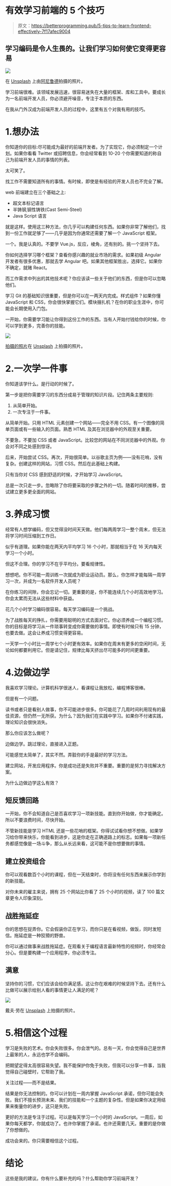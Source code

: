 # 有效学习前端的 5 个技巧

> 原文：<https://betterprogramming.pub/5-tips-to-learn-frontend-effectively-7f17afec9004>

## 学习编码是令人生畏的。让我们学习如何使它变得更容易

![](img/0644eaf3cd7fd135517d86f230feb0be.png)

在 [Unsplash](/s/photos/five?utm_source=unsplash&utm_medium=referral&utm_content=creditCopyText) 上由[阿尼鲁德](https://unsplash.com/@lanirudhreddy?utm_source=unsplash&utm_medium=referral&utm_content=creditCopyText)拍摄的照片。

学习前端很难。该领域发展迅速，很容易迷失在大量的框架、库和工具中。要成长为一名前端开发人员，你必须避开噪音，专注于本质的东西。

在我从门外汉成为前端开发人员的过程中，这里有五个对我有用的技巧。

# 1.想办法

你知道你的目标:尽可能成为最好的前端开发者。为了实现它，你必须制定一个计划。如果你看看 Twitter 或招聘信息，你会经常看到 10-20 个你需要知道的称自己为前端开发人员的事情的列表。

太可笑了。

找工作不需要知道所有的事情。有时候，即使是有经验的开发人员也不完全了解。

web 前端建立在三个基础之上:

*   超文本标记语言
*   半铸钢ˌ钢性铸铁(Cast Semi-Steel)
*   Java Script 语言

就是这样。使用这三种方法，你几乎可以构建任何东西。如果你非常了解他们，找到一份工作就足够了——几乎是因为你通常还需要了解一个 JavaScript 框架。

一个。我是认真的。不要学 Vue.js，反应，棱角，还有别的。挑一个坚持下去。

你如何选择学习哪个框架？查看你感兴趣的就业市场的需求。如果初级 Angular 开发者有很多优惠，那就去学 Angular 吧。如果其他框架胜出，选择它。如果你不确定，就赌 React。

而工作需求中列出的其他技术呢？你应该读一些关于他们的东西，但是你可以忽略他们。

学习 Git 的基础知识很重要，但是你可以在一两天内完成。样式组件？如果你懂 JavaScript 和 CSS，你会很快掌握它们。模块捆扎机？在你的职业生涯中，你可能会长期使用入门包。

一开始，你需要学习能让你得到这份工作的东西。当有人开始付钱给你的时候，你可以学到更多，完善你的技能。

![](img/ffff0d7bfb34595b668259e8e869530e.png)

[拍摄的照片](https://unsplash.com/@photos_by_lanty?utm_source=unsplash&utm_medium=referral&utm_content=creditCopyText)在 [Unsplash](/s/photos/one?utm_source=unsplash&utm_medium=referral&utm_content=creditCopyText) 上拍摄的照片。

# 2.一次学一件事

你知道该学什么。是行动的时候了。

第一步是把你需要学习的东西分成易于管理的知识片段。记住两条主要规则:

1.  从简单开始。
2.  一次专注于一件事。

从简单开始。只用 HTML 元素创建一个网站——完全不用 CSS。有一个图像的简单页面或有一些输入的页面。熟悉 HTML 及其在浏览器中的外观至关重要。

不要急，不要加 CSS 或者 JavaScript。比较您的网站在不同浏览器中的外观。你会对不同之处感到惊讶。

后来，开始尝试 CSS。再次，开始很简单。以谷歌主页为例——没有花哨，没有复杂。创建这样的网站，习惯 CSS。然后在此基础上构建。

只有当你对 CSS 感到舒适的时候，才开始学习 JavaScript。

总是一次只走一步。忽略除了你将要采取的步骤之外的一切。随着时间的推移，尝试建立更多更全面的网站。

# 3.养成习惯

经常有人想学编码，但又觉得没时间天天做。他们每两周学习一整个周末，但无法将学习时间压缩到工作日。

似乎有道理。如果你能在两天内平均学习 16 个小时，那就相当于在 16 天内每天学习一个小时。

但这不合理。你的学习不在乎平均分。要看规律性。

想想吧。你不可能一周训练一次就成为职业运动员。那么，你怎样才能每隔一周学习一次，并成为一名软件开发人员呢？

在你练习的间隙，你会忘记一切。更重要的是，你不能连续几个小时高效地学习。你会太累而无法从这些材料中获益。

花几个小时学习编码很容易。每天学习编码是一个挑战。

为了战胜每天的挣扎，你需要用聪明的方式去面对它。你必须养成一个编程习惯。你的目标是将学习从一件琐事转变成你需要做的事情。即使有时候只有 15 分钟，也要去做。这会让养成习惯变得更容易。

一天学一个小时比一周学七个小时更有效率。如果你在周末有更多的空闲时间，无论如何都要利用它。但是请记住，规律比每天挤出尽可能多的时间更重要。

# 4.边做边学

我喜欢学习理论。计算机科学很迷人，看课程让我放松，编程博客很棒。

但是有一个问题。

读书或者只是看别人做事，你不可能进步很多。你可能花了几周时间利用现有的最佳资源，但仍然一无所获。为什么？因为我们在实践中学习。如果你不付诸实践，理论知识会很快消失。

那么你应该怎么做呢？

边做边学。跳过理论，直接进入正题。

可能感觉太简单了，其实不然。弄脏你的手是最好的学习方法。

建立网站，开发应用程序。你是成功还是失败并不重要。重要的是努力寻找解决方案。

为什么边做边学这么有效？

## 短反馈回路

一开始，你不会知道自己是否喜欢学习一项新技能。直到你开始做，你才能确定。所以不要浪费时间，尽快开始。

不管新技能是学习 HTML 还是一些花哨的框架。你得试试看你想不想做。如果学习给你带来快乐，你能看到进步，这是你走在正确道路上的标志。如果每一项新任务都感觉像是一场斗争，那么从长远来看，这可能不是你想要做的事情。

## 建立投资组合

你可以观看数百个小时的课程，但在一天结束时，你将没有任何东西来展示你学到的新技能。

对你未来的雇主来说，拥有 25 个网站比你看了 25 个小时的视频，读了 100 篇文章更令人印象深刻。

## 战胜拖延症

你的思想在捉弄你。它会假装你正在学习，而你只是在看视频，做饭，同时发短信。拖延症是一种狡猾的野兽。

你可以通过做事来战胜拖延症。在观看关于编程语言最新特性的视频时，你经常会分心。但是要构建一个应用程序，你必须专注。

## 满意

坚持你的习惯，它们应该会给你满足感。这让你在艰难的时候坚持下去。还有什么比做可以展示给别人看的事情更让人满足的呢？

![](img/3b97dc6df77d7e051293c6997ff9d655.png)

戴夫·劳在 [Unsplash](/s/photos/trust?utm_source=unsplash&utm_medium=referral&utm_content=creditCopyText) 上拍摄的照片。

# 5.相信这个过程

学习是失败的艺术。你会失败很多。你会泄气的。总有一天，你会觉得自己是世界上最笨的人，永远也学不会编码。

把期望定得太高很容易失望。我不能保护你免于失败，但我可以分享一件事，当我觉得自己碰壁时，它帮助了我。

关注过程——而不是结果。

结果是你无法控制的。你可以计划在一周内掌握 JavaScript 承诺，但你可能会失败。我们不擅长预测未来、我们的技能和一个主题的复杂性。但是如果你决定用结果来衡量你的进步，这只是失败。

更好的方法是专注于过程。可以是每天学习一个小时的 JavaScript。一周后，如果你每天都学，你就成功了。也许你掌握了承诺。也许还需要几天。重要的是你做了你想做的。

成功会来的。你只需要相信这个过程。

# 结论

这些是我的建议。你有什么要补充的吗？什么帮助你学习前端开发？